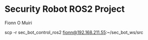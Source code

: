 # Security Robot ROS2 Project
Fionn O Muiri

scp -r sec_bot_control_ros2 fionn@192.168.211.55:~/sec_bot_ws/src
